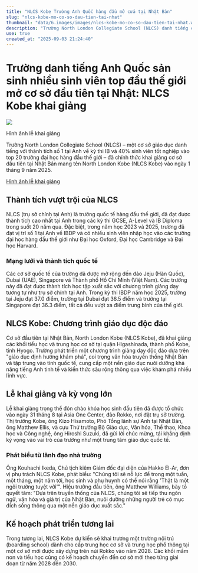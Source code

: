 ```yaml
---
title: "NLCS Kobe Trường Anh Quốc hàng đầu mở cửa tại Nhật Bản"
slug: "nlcs-kobe-mo-co-so-dau-tien-tai-nhat"
thumbnail: "data/6.images/images/nlcs-kobe-mo-co-so-dau-tien-tai-nhat.webp"
description: "Trường North London Collegiate School (NLCS) danh tiếng của Anh mở chi nhánh đầu tiên tại Nhật Bản (NLCS Kobe), cung cấp chương trình giáo dục quốc tế chất lượng cao, kết hợp văn hóa Nhật Bản."
use: true
created_at: "2025-09-03 21:24:40"
---
```


# Trường danh tiếng Anh Quốc sản sinh nhiều sinh viên top đầu thế giới mở cơ sở đầu tiên tại Nhật: NLCS Kobe khai giảng

![](/images/20250903-00000003-resemom-000-2-view.webp)

Hình ảnh lễ khai giảng

Trường North London Collegiate School (NLCS) – một cơ sở giáo dục danh tiếng với thành tích số 1 tại Anh về kỳ thi IB và 40% sinh viên tốt nghiệp vào top 20 trường đại học hàng đầu thế giới – đã chính thức khai giảng cơ sở đầu tiên tại Nhật Bản mang tên North London Kobe (NLCS Kobe) vào ngày 1 tháng 9 năm 2025.

[Hình ảnh lễ khai giảng](https://resemom.jp/article/img/2025/09/03/83209/384830.html)

## Thành tích vượt trội của NLCS

NLCS (trụ sở chính tại Anh) là trường quốc tế hàng đầu thế giới, đã đạt được thành tích cao nhất tại Anh trong các kỳ thi GCSE, A-Level và IB Diploma trong suốt 20 năm qua. Đặc biệt, trong năm học 2023 và 2025, trường đã đạt vị trí số 1 tại Anh về IBDP và có nhiều sinh viên nhập học vào các trường đại học hàng đầu thế giới như Đại học Oxford, Đại học Cambridge và Đại học Harvard.

### Mạng lưới và thành tích quốc tế

Các cơ sở quốc tế của trường đã được mở rộng đến đảo Jeju (Hàn Quốc), Dubai (UAE), Singapore và Thành phố Hồ Chí Minh (Việt Nam). Các trường này đã đạt được thành tích học tập xuất sắc với chương trình giảng dạy tương tự như trụ sở chính tại Anh. Trong kỳ thi IBDP năm học 2025, trường tại Jeju đạt 37.0 điểm, trường tại Dubai đạt 36.5 điểm và trường tại Singapore đạt 36.3 điểm, tất cả đều vượt xa điểm trung bình của thế giới.

## NLCS Kobe: Chương trình giáo dục độc đáo

Cơ sở đầu tiên tại Nhật Bản, North London Kobe (NLCS Kobe), đã khai giảng các khối tiểu học và trung học cơ sở tại quận Higashinada, thành phố Kobe, tỉnh Hyogo. Trường phát triển một chương trình giảng dạy độc đáo dựa trên "giáo dục định hướng khám phá", coi trọng văn hóa truyền thống Nhật Bản và tập trung vào tính quốc tế, cung cấp một nền giáo dục nuôi dưỡng khả năng tiếng Anh tinh tế và kiến thức sâu rộng thông qua việc khám phá nhiều lĩnh vực.

## Lễ khai giảng và kỳ vọng lớn

Lễ khai giảng trọng thể đón chào khóa học sinh đầu tiên đã được tổ chức vào ngày 31 tháng 8 tại Asia One Center, đảo Rokko, nơi đặt trụ sở trường. Thị trưởng Kobe, ông Kizo Hisamoto, Phó Tổng lãnh sự Anh tại Nhật Bản, ông Matthew Ellis, và cựu Thứ trưởng Bộ Giáo dục, Văn hóa, Thể thao, Khoa học và Công nghệ, ông Hiroshi Suzuki, đã gửi lời chúc mừng, tái khẳng định kỳ vọng vào vai trò của trường như một trung tâm giáo dục quốc tế.

### Phát biểu từ lãnh đạo nhà trường

Ông Kouhachi Ikeda, Chủ tịch kiêm Giám đốc đại diện của Hakko El-Ar, đơn vị phụ trách NLCS Kobe, phát biểu: "Chúng tôi sẽ nỗ lực để trong một tuần, một tháng, một năm tới, học sinh và phụ huynh có thể nói rằng 'Thật là một ngôi trường tuyệt vời'". Hiệu trưởng đầu tiên, ông Matthew Williams, bày tỏ quyết tâm: "Dựa trên truyền thống của NLCS, chúng tôi sẽ tiếp thu ngôn ngữ, văn hóa và giá trị của Nhật Bản, nuôi dưỡng những người trẻ có mục đích sống thông qua một nền giáo dục xuất sắc."

## Kế hoạch phát triển tương lai

Trong tương lai, NLCS Kobe dự kiến sẽ khai trương một trường nội trú (boarding school) dành cho cấp trung học cơ sở và trung học phổ thông tại một cơ sở mới được xây dựng trên núi Rokko vào năm 2028. Các khối mầm non và tiểu học cũng có kế hoạch chuyển đến cơ sở mới theo từng giai đoạn từ năm 2028 đến 2030.